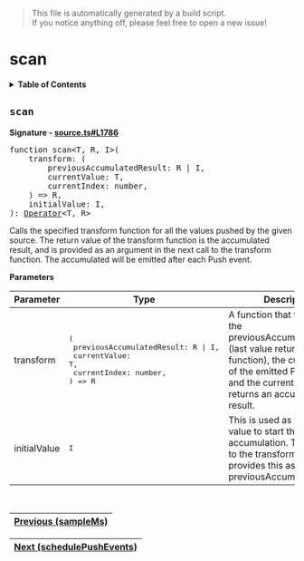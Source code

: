 > This file is automatically generated by a build script.<br>If you notice anything off, please feel free to open a new issue!

# scan

<details><summary><b>Table of Contents</b></summary>

1. [<code>scan</code>](#scan)</details>

## <a name="scan"></a><code>scan</code>

<b>Signature - [source.ts#L1786](..\/..\/packages\/core\/src\/source.ts#L1786)</b>

<pre>function scan&lt;T, R, I&gt;(<br>    transform: (<br>        previousAccumulatedResult: R | I,<br>        currentValue: T,<br>        currentIndex: number,<br>    ) =&gt; R,<br>    initialValue: I,<br>): <a href="000-Operator.md#Operator">Operator</a>&lt;T, R&gt;</pre>

Calls the specified transform function for all the values pushed by the given source. The return value of the transform function is the accumulated result, and is provided as an argument in the next call to the transform function. The accumulated will be emitted after each Push event.

<b>Parameters</b>

| Parameter | Type | Description |
| --- | --- | --- |
| transform | <pre>(<br>    previousAccumulatedResult: R &#124; I,<br>    currentValue: T,<br>    currentIndex: number,<br>) =&gt; R</pre> | A function that transforms the previousAccumulatedResult \(last value returned by this function\), the currentValue of the emitted Push event and the currentIndex, and returns an accumulated result. |
| initialValue | <pre lang="ts">I</pre> | This is used as the initial value to start the accumulation. The first call to the transform function provides this as the previousAccumulatedResult. |
<br>

| [Previous \(sampleMs\)](062-sampleMs.md#readme) |
| --- |

<div align="right">

| [Next \(schedulePushEvents\)](064-schedulePushEvents.md#readme) |
| --- |
</div>
